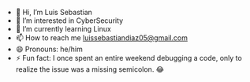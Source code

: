 - 👋 Hi, I’m Luis Sebastian
- 👀 I’m interested in CyberSecurity
- 🌱 I’m currently learning Linux
- 📫 How to reach me luissebastiandiaz05@gmail.com
- 😄 Pronouns: he/him
- ⚡ Fun fact: I once spent an entire weekend debugging a code, only to realize the issue was a missing semicolon. 😂

<!---
IngSeb0/IngSeb0 is a ✨ special ✨ repository because its `README.md` (this file) appears on your GitHub profile.
You can click the Preview link to take a look at your changes.
--->

